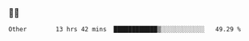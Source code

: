 ### 👨‍💻

<!--START_SECTION:waka-->

```text
Other        13 hrs 42 mins  ████████████▒░░░░░░░░░░░░   49.29 %
```

<!--END_SECTION:waka-->
